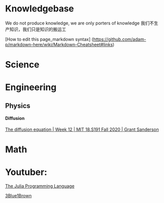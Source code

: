 # Knowledgebase
We do not produce knowledge, we are only porters of knowledge
我们不生产知识，我们只是知识的搬运工

[How to edit this page_markdown syntax] (https://github.com/adam-p/markdown-here/wiki/Markdown-Cheatsheet#links)

# Science

# Engineering

## Physics

#### Diffusion
[The diffusion equation | Week 12 | MIT 18.S191 Fall 2020 | Grant Sanderson](https://www.youtube.com/watch?v=a3V0BJLIo_c)


# Math


# Youtuber:
[The Julia Programming Language](https://www.youtube.com/user/JuliaLanguage)

[3Blue1Brown](https://www.youtube.com/channel/UCYO_jab_esuFRV4b17AJtAw)
